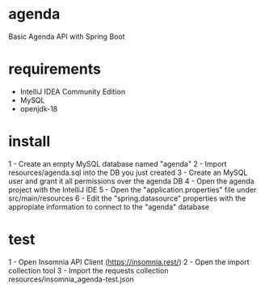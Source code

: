 # agenda
Basic Agenda API with Spring Boot 


# requirements
- IntelliJ IDEA Community Edition
- MySQL
- openjdk-18

# install

1 - Create an empty MySQL database named "agenda"
2 - Import resources/agenda.sql into the DB you just created
3 - Create an MySQL user and grant it all permissions over the agenda DB
4 - Open the agenda project with the IntelliJ IDE
5 - Open the "application.properties" file under src/main/resources
6 - Edit the "spring.datasource" properties with the appropiate information to connect to the "agenda" database


# test

1 - Open Insomnia API Client (https://insomnia.rest/)
2 - Open the import collection tool
3 - Import the requests collection resources/insomnia_agenda-test.json


